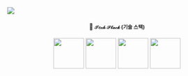 <img src="https://capsule-render.vercel.app/api?type=waving&color=auto&height=150&section=header&text=sohyun's%20GitHub&fontSize=42" />


<h4 align="center" style="font-size: 14px;">🧸 <small>𝒯𝑒𝒸𝒽 𝒮𝓉𝒶𝒸𝓀 (기술 스택)</small></h4>

<div align="center">
  <img src="https://img.shields.io/badge/Java-007396?logo=java&logoColor=white" width="70"/>
  <img src="https://img.shields.io/badge/Spring%20Boot-6DB33F?logo=spring-boot&logoColor=white" width="70"/>
  <img src="https://img.shields.io/badge/JavaScript-F7DF1E?logo=javascript&logoColor=black" width="70"/>
  <img src="https://img.shields.io/badge/jQuery-0769AD?logo=jquery&logoColor=white" width="70"/>
</div>






<!--
**sohyun92/sohyun92** is a ✨ _special_ ✨ repository because its `README.md` (this file) appears on your GitHub profile.
[![AWS Certified Solutions Architect – Associate](https://www.credly.com/badges/2f2a5292-b4bf-4895-8213-69431cc2ad35/public_url)
Here are some ideas to get you started:

- 🔭 I’m currently working on ...
- 🌱 I’m currently learning ...
- 👯 I’m looking to collaborate on ...
- 🤔 I’m looking for help with ...
- 💬 Ask me about ...
- 📫 How to reach me: ...
- 😄 Pronouns: ...
- ⚡ Fun fact: ...
-->

